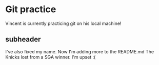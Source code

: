 # Git practice

Vincent is currently practicing git on his local machine!

## subheader

I've also fixed my name. 
Now I'm adding more to the README.md
The Knicks lost from a SGA winner. I'm upset :(